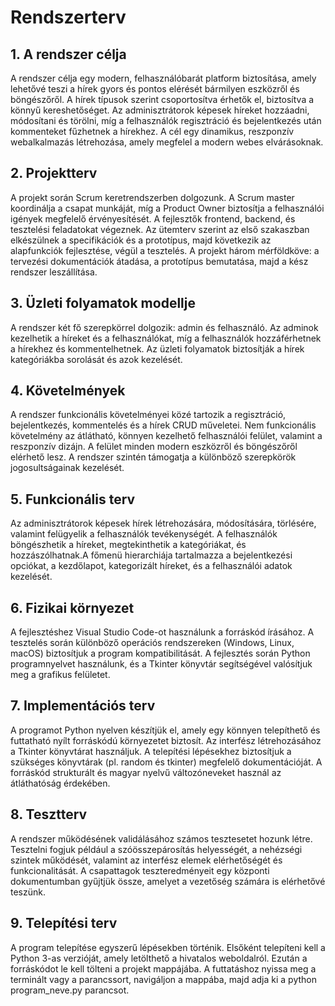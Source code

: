 # Rendszerterv
## 1. A rendszer célja
A rendszer célja egy modern, felhasználóbarát platform biztosítása, amely lehetővé teszi a hírek gyors és pontos elérését bármilyen eszközről és böngészőről. A hírek típusok szerint csoportosítva érhetők el, biztosítva a könnyű kereshetőséget. Az adminisztrátorok képesek híreket hozzáadni, módosítani és törölni, míg a felhasználók regisztráció és bejelentkezés után kommenteket fűzhetnek a hírekhez. A cél egy dinamikus, reszponzív webalkalmazás létrehozása, amely megfelel a modern webes elvárásoknak.

## 2. Projektterv
A projekt során Scrum keretrendszerben dolgozunk. A Scrum master koordinálja a csapat munkáját, míg a Product Owner biztosítja a felhasználói igények megfelelő érvényesítését. A fejlesztők frontend, backend, és tesztelési feladatokat végeznek. Az ütemterv szerint az első szakaszban elkészülnek a specifikációk és a prototípus, majd következik az alapfunkciók fejlesztése, végül a tesztelés. A projekt három mérföldköve: a tervezési dokumentációk átadása, a prototípus bemutatása, majd a kész rendszer leszállítása.

## 3. Üzleti folyamatok modellje
A rendszer két fő szerepkörrel dolgozik: admin és felhasználó. Az adminok kezelhetik a híreket és a felhasználókat, míg a felhasználók hozzáférhetnek a hírekhez és kommentelhetnek. Az üzleti folyamatok biztosítják a hírek kategóriákba sorolását és azok kezelését.

## 4. Követelmények
A rendszer funkcionális követelményei közé tartozik a regisztráció, bejelentkezés, kommentelés és a hírek CRUD műveletei. Nem funkcionális követelmény az átlátható, könnyen kezelhető felhasználói felület, valamint a reszponzív dizájn. A felület minden modern eszközről és böngészőről elérhető lesz. A rendszer szintén támogatja a különböző szerepkörök jogosultságainak kezelését.

## 5. Funkcionális terv
Az adminisztrátorok képesek hírek létrehozására, módosítására, törlésére, valamint felügyelik a felhasználók tevékenységét. A felhasználók böngészhetik a híreket, megtekinthetik a kategóriákat, és hozzászólhatnak.A főmenü hierarchiája tartalmazza a bejelentkezési opciókat, a kezdőlapot, kategorizált híreket, és a felhasználói adatok kezelését.

## 6. Fizikai környezet
A fejlesztéshez Visual Studio Code-ot használunk a forráskód írásához. A tesztelés során különböző operációs rendszereken (Windows, Linux, macOS) biztosítjuk a program kompatibilitását. A fejlesztés során Python programnyelvet használunk, és a Tkinter könyvtár segítségével valósítjuk meg a grafikus felületet.

## 7. Implementációs terv
A programot Python nyelven készítjük el, amely egy könnyen telepíthető és futtatható nyílt forráskódú környezetet biztosít. Az interfész létrehozásához a Tkinter könyvtárat használjuk. A telepítési lépésekhez biztosítjuk a szükséges könyvtárak (pl. random és tkinter) megfelelő dokumentációját. A forráskód strukturált és magyar nyelvű változóneveket használ az átláthatóság érdekében.

## 8. Tesztterv
A rendszer működésének validálásához számos tesztesetet hozunk létre. Tesztelni fogjuk például a szóösszepárosítás helyességét, a nehézségi szintek működését, valamint az interfész elemek elérhetőségét és funkcionalitását.  A csapattagok teszteredményeit egy központi dokumentumban gyűjtjük össze, amelyet a vezetőség számára is elérhetővé teszünk.

## 9. Telepítési terv
A program telepítése egyszerű lépésekben történik. Elsőként telepíteni kell a Python 3-as verzióját, amely letölthető a hivatalos weboldalról. Ezután a forráskódot le kell tölteni a projekt mappájába. A futtatáshoz nyissa meg a terminált vagy a parancssort, navigáljon a mappába, majd adja ki a python program_neve.py parancsot.